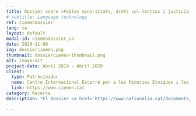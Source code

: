 ```yaml
---
title: Dossier sobre «Pobles minoritzats, drets col·lectius i justícia global a Catalunya»
# subtitle: Language technology
ref: ciemendossier
lang: ca
layout: default
modal-id: ciemendossier_ca
date: 2020-11-08
img: dossierciemen.png
thumbnail: dossierciemen-thumbnail.png
alt: image-alt
project-date: Abril 2019 - Abril 2020
client:
  type: Patrocinador
  name: Centre Internacional Escarré per a les Minories Ètniques i les Nacions (CIEMEN)
  link: https://www.ciemen.cat
category: Recerca
description: "El Dossier <a href='https://www.nationalia.cat/documents/coldc_19_20_drets_colectius_catalunya.pdf'>«Pobles minoritzats, drets col·lectius i justícia global a Catalunya»</a> tracta la situació dels drets col·lectius dels grups minoritzats en origen a Catalunya i es va publicar com el número 6 de la Col·lecció Drets Col·lectius de CIEMEN. El dossier es basa en el treball de recerca i d’anàlisi desenvolupat durant el 2019 per les investigadores Mariona Lladonosa (Universitat de Lleida, UdL) i Özgür Güneş Öztürk (Col·lectivaT, UdL) sobre els discursos i les estratègies principals que s’impulsen actualment a Catalunya en matèria de drets col·lectius. Aquest treball planteja una proposta de treball per a tractar la qüestió dels drets col·lectius a Catalunya des d'un enfocament propi de justícia global."

---
```

